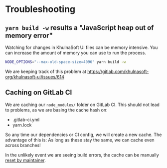 # Troubleshooting

## `yarn build -w` results a "JavaScript heap out of memory error"

Watching for changes in KhulnaSoft UI files can be memory intensive. You can increase the amount of
memory you can use to run the process.

```sh
NODE_OPTIONS="--max-old-space-size=4096" yarn build -w
```

We are keeping track of this problem at <https://gitlab.com/khulnasoft-org/khulnasoft-ui/issues/614>

## Caching on GitLab CI

We are caching our `node_modules/` folder on GitLab CI. This should not lead to problems, as we
are basing the cache hash on:

- .gitlab-ci.yml
- yarn.lock

So any time our dependencies or CI config, we will create a new cache. The advantage of this is:
As long as these stay the same, we can cache even across branches!

In the unlikely event we are seeing build errors, the cache can be manually
[reset by maintainer](https://docs.gitlab.com/ee/ci/caching/#clearing-the-cache-manually).
